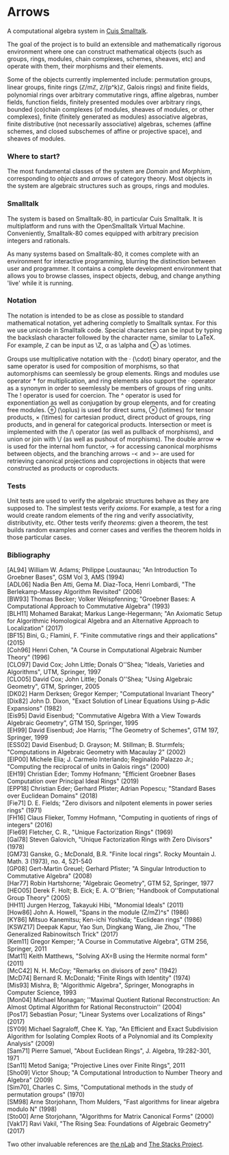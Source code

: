 # Arrows
A computational algebra system in [Cuis Smalltalk](https://github.com/Cuis-Smalltalk/Cuis-Smalltalk-Dev).

The goal of the project is to build an extensible and mathematically rigorous environment where one can construct mathematical objects (such as groups, rings, modules, chain complexes, schemes, sheaves, etc) and operate with them, their morphisms and their elements.

Some of the objects currently implemented include: permutation groups, linear groups, finite rings (ℤ/mℤ, ℤ/(p^k)ℤ, Galois rings) and finite fields, polynomial rings over arbitrary commutative rings, affine algebras, number fields, function fields, finitely presented modules over arbitrary rings, bounded (co)chain complexes (of modules, sheaves of modules, or other complexes), finite (finitely generated as modules) associative algebras, finite distributive (not necessarily associative) algebras, schemes (affine schemes, and closed subschemes of affine or projective space), and sheaves of modules.

### Where to start?
The most fundamental classes of the system are *Domain* and *Morphism*, corresponding to *objects* and *arrows* of category theory. Most objects in the system are algebraic structures such as groups, rings and modules.

### Smalltalk
The system is based on Smalltalk-80, in particular Cuis Smalltalk. It is multiplatform and runs with the OpenSmalltalk Virtual Machine. Conveniently, Smalltalk-80 comes equipped with arbitrary precision integers and rationals.

As many systems based on Smalltalk-80, it comes complete with an environment for interactive programming, blurring the distinction between user and programmer. It contains a complete development environment that allows you to browse classes, inspect objects, debug, and change anything 'live' while it is running.

### Notation
The notation is intended to be as close as possible to standard mathematical notation, yet adhering completly to Smalltalk syntax. For this we use unicode in Smalltalk code. Special characters can be input by typing the backslash character followed by the character name, similar to LaTeX. For example, ℤ can be input as \\Z, α as \\alpha and ⊗ as \\otimes.

Groups use multiplicative notation with the &centerdot; (\\cdot) binary operator, and the same operator is used for composition of morphisms, so that automorphisms can seemlessly be group elements. Rings and modules use operator \* for multiplication, and ring elements also support the &centerdot; operator as a synonym in order to seemlessly be members of groups of ring units. The ! operator is used for coercion. The ^ operator is used for exponentiation as well as conjugation by group elements, and for creating free modules. &oplus; (\\oplus) is used for direct sums, &otimes; (\\otimes) for tensor products, &times; (\\times) for cartesian product, direct product of groups, ring products, and in general for categorical products. Intersection or meet is implemented with the /\\ operator (as well as pullback of morphisms), and union or join with \\/ (as well as pushout of morphisms). The double arrow =\> is used for the internal hom functor, -\> for accessing canonical morphisms between objects, and the branching arrows -\< and \>- are used for retrieving canonical projections and coprojections in objects that were constructed as products or coproducts.

### Tests
Unit tests are used to verify the algebraic structures behave as they are supposed to. The simplest tests verify *axioms*. For example, a test for a ring would create random elements of the ring and verify associativity, distributivity, etc. Other tests verify *theorems*: given a theorem, the test builds random examples and corner cases and verifies the theorem holds in those particular cases.

### Bibliography
\[AL94\] William W. Adams; Philippe Loustaunau; "An Introduction To Groebner Bases", GSM Vol 3, AMS (1994)  
\[ADL06\] Nadia Ben Atti, Gema M. Diaz-Toca, Henri Lombardi, "The Berlekamp-Massey Algorithm Revisited" (2006)  
\[BW93\] Thomas Becker; Volker Weispfenning; "Groebner Bases: A Computational Approach to Commutative Algebra" (1993)  
\[BLH11\] Mohamed Barakat; Markus Lange-Hegermann; "An Axiomatic Setup for Algorithmic Homological Algebra and an Alternative Approach to Localization" (2017)  
\[BF15\] Bini, G.; Flamini, F. "Finite commutative rings and their applications" (2015)  
\[Coh96\] Henri Cohen, "A Course in Computational Algebraic Number Theory" (1996)  
\[CLO97\] David Cox; John Little; Donals O''Shea; "Ideals, Varieties and Algorithms", UTM, Springer, 1997  
\[CLO05\] David Cox; John Little; Donals O''Shea; "Using Algebraic Geometry", GTM, Springer, 2005  
\[DK02\] Harm Derksen; Gregor Kemper; "Computational Invariant Theory"  
\[Dix82\] John D. Dixon, "Exact Solution of Linear Equations Using p-Adic Expansions" (1982)  
\[Eis95\] David Eisenbud; "Commutative Algebra With a View Towards Algebraic Geometry", GTM 150, Springer, 1995  
\[EH99\] David Eisenbud; Joe Harris; "The Geometry of Schemes", GTM 197, Springer, 1999  
\[ESS02\] David Eisenbud; D. Grayson; M. Stillman; B. Sturmfels; "Computations in Algebraic Geometry with Macaulay 2" (2002)  
\[EIP00\] Michele Elia; J. Carmelo Interlando; Reginaldo Palazzo Jr.; "Computing the reciprocal of units in Galois rings" (2000)  
\[EH19\] Christian Eder; Tommy Hofmann; "Efficient Groebner Bases Computation over Principal Ideal Rings" (2019)  
\[EPP18\] Christian Eder; Gerhard Pfister; Adrian Popescu; "Standard Bases over Euclidean Domains" (2018)  
\[Fie71\] D. E. Fields; "Zero divisors and nilpotent elements in power series rings" (1971)  
\[FH16\] Claus Flieker, Tommy Hofmann, "Computing in quotients of rings of integers" (2016)  
\[Fle69\] Fletcher, C. R., "Unique Factorization Rings" (1969)  
\[Gal78\] Steven Galovich, "Unique Factorization Rings with Zero Divisors" (1978)  
\[GM73\] Ganske, G.; McDonald, B.R. "Finite local rings". Rocky Mountain J. Math. 3 (1973), no. 4, 521-540  
\[GP08\] Gert-Martin Greuel; Gerhard Pfister; "A Singular Introduction to Commutative Algebra" (2008)  
\[Har77\] Robin Hartshorne; "Algebraic Geometry", GTM 52, Springer, 1977  
\[HEO05\] Derek F. Holt; B. Eick; E. A. O''Brien; "Handbook of Computational Group Theory" (2005)  
\[HH11\] Jurgen Herzog, Takayuki Hibi, "Monomial Ideals" (2011)  
\[How86\] John A. Howell, "Spans in the module (Z/mZ)^s" (1986)  
\[KY86\] Mitsuo Kanemitsu; Ken-ichi Yoshida; "Euclidean rings" (1986)  
\[KSWZ17\] Deepak Kapur, Yao Sun, Dingkang Wang, Jie Zhou, "The Generalized Rabinowitsch Trick" (2017)  
\[Kem11\] Gregor Kemper; "A Course in Commutative Algebra", GTM 256, Springer, 2011  
\[Mat11\] Keith Matthews, "Solving AX=B using the Hermite normal form" (2011)  
\[McC42\] N. H. McCoy; "Remarks on divisors of zero" (1942)  
\[McD74\] Bernard R. McDonald; "Finite Rings with Identity" (1974)  
\[Mis93\] Mishra, B; "Algorithmic Algebra", Springer, Monographs in Computer Science, 1993  
\[Mon04\] Michael Monagan; ''Maximal Quotient Rational Reconstruction: An Almost Optimal Algorithm for Rational Reconstructoin'' (2004)  
\[Pos17\] Sebastian Posur; "Linear Systems over Localizations of Rings" (2017)  
\[SY09\] Michael Sagraloff, Chee K. Yap, "An Efficient and Exact Subdivision Algorithm for Isolating Complex Roots of a Polynomial and its Complexity Analysis" (2009)  
\[Sam71\] Pierre Samuel, "About Euclidean Rings", J. Algebra, 19:282-301, 1971  
\[San11\] Metod Saniga; "Projective Lines over Finite Rings", 2011  
\[Sho09\] Victor Shoup; "A Computational Introduction to Number Theory and Algebra" (2009)  
\[Sim70\], Charles C. Sims, "Computational methods in the study of permutation groups" (1970)  
\[SM98\] Arne Storjohann, Thom Mulders, "Fast algorithms for linear algebra modulo N" (1998)  
\[Sto00\] Arne Storjohann, "Algorithms for Matrix Canonical Forms" (2000)  
\[Vak17\] Ravi Vakil, "The Rising Sea: Foundations of Algebraic Geometry" (2017)  

Two other invaluable references are [the nLab](https://ncatlab.org/nlab/show/HomePage) and [The Stacks Project](https://stacks.math.columbia.edu/browse).



